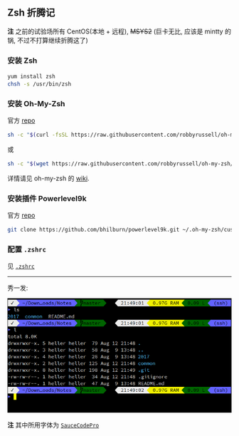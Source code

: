 ## Zsh 折腾记

**注** 之前的试验场所有 CentOS(本地 + 远程), ~~MSYS2~~ (巨卡无比,
应该是 mintty 的锅, 不过不打算继续折腾这了)

### 安装 Zsh

```bash
yum install zsh
chsh -s /usr/bin/zsh
```

### 安装 Oh-My-Zsh

官方 [repo][oh-my-zsh-repo]

```bash
sh -c "$(curl -fsSL https://raw.githubusercontent.com/robbyrussell/oh-my-zsh/master/tools/install.sh)"
```

或

```bash
sh -c "$(wget https://raw.githubusercontent.com/robbyrussell/oh-my-zsh/master/tools/install.sh -O -)"
```

详情请见 oh-my-zsh 的 [wiki][oh-my-zsh-wiki].

### 安装插件 Powerlevel9k

官方 [repo][powerlevel9k-repo]

```bash
git clone https://github.com/bhilburn/powerlevel9k.git ~/.oh-my-zsh/custom/themes/powerlevel9k
```

### 配置 `.zshrc`

见 [`.zshrc`](src/.zshrc)

---

秀一发:

<p align="center">
  <img src="img/zsh-on-xshell.png">
</p>

**注** 其中所用字体为 [`SauceCodePro`][nerdfonts-repo]


[oh-my-zsh-repo]: https://github.com/robbyrussell/oh-my-zsh
[oh-my-zsh-wiki]: https://github.com/robbyrussell/oh-my-zsh/wiki/Installing-ZSH
[powerlevel9k-repo]: https://github.com/bhilburn/powerlevel9k
[nerdfonts-repo]: https://github.com/buzzkillhardball/nerdfonts
